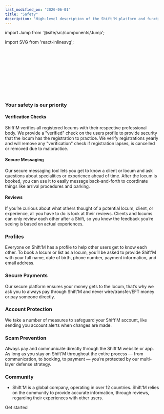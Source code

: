 ```yaml
---
last_modified_on: "2020-06-01"
title: "Safety"
description: "High-level description of the Shift'M platform and functionality."
---
```


import Jump from '@site/src/components/Jump';

import SVG from 'react-inlinesvg';

<SVG src="/img/shiftm4.svg" />

### Your safety is our priority


#### Verification Checks
Shift'M verifies all registered locums with their respective professional body. We provide a "verified" check on the users profile to provide security that the locum has the registration to practice. We verify registrations yearly and will remove any "verification" check if registration lapses, is cancelled or removed due to malpractice.

#### Secure Messaging
Our secure messaging tool lets you get to know a client or locum and ask questions about specialities or experience ahead of time. After the locum is booked, you can use it to easily message back-and-forth to coordinate things like arrival procedures and parking.

#### Reviews
If you’re curious about what others thought of a potential locum, client, or experience, all you have to do is look at their reviews. Clients and locums can only review each other after a Shift, so you know the feedback you’re seeing is based on actual experiences.

### Profiles

Everyone on Shift'M has a profile to help other users get to know each other. To book a locum or list as a locum, you’ll be asked to provide Shift'M with your full name, date of birth, phone number, payment information, and email address.

### Secure Payments

Our secure platform ensures your money gets to the locum, that’s why we ask you to always pay through Shift'M and never wire/transfer/EFT money or pay someone directly.

### Account Protection

We take a number of measures to safeguard your Shift'M account, like sending you account alerts when changes are made.


### Scam Prevention

Always pay and communicate directly through the Shift'M website or app. As long as you stay on Shift'M throughout the entire process — from communication, to booking, to payment — you’re protected by our multi-layer defense strategy.

### Community

* Shift'M is a global company, operating in over 12 countries. Shift'M relies on the community to provide accurate information, through reviews, regarding their experiences with other users.

<Jump to="/guides/getting-started/">Get started</Jump>




[docs.strategies#daemon]: /docs/setup/deployment/strategies/#daemon
[docs.strategies#sidecar]: /docs/setup/deployment/strategies/#sidecar
[urls.rust]: https://www.rust-lang.org/
[urls.vector_performance]: https://vector.dev/#performance
